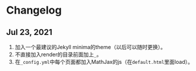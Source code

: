 # Changelog

## Jul 23, 2021
1. 加入一个最建议的Jekyll minima的theme（以后可以随时更换）。
2. 不直接加入render的目录前面加上`_`。
3. 在`_config.yml`中每个页面都加入MathJax的js（在`default.html`里面load）。